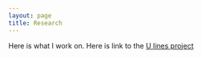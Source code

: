 ```yaml
---
layout: page
title: Research
---
```


Here is what I work on. Here is link to the [U lines project](sp-shah.github.io/ulines)
